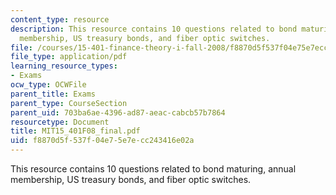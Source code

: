 ```yaml
---
content_type: resource
description: This resource contains 10 questions related to bond maturing, annual
  membership, US treasury bonds, and fiber optic switches.
file: /courses/15-401-finance-theory-i-fall-2008/f8870d5f537f04e75e7ecc243416e02a_MIT15_401F08_final.pdf
file_type: application/pdf
learning_resource_types:
- Exams
ocw_type: OCWFile
parent_title: Exams
parent_type: CourseSection
parent_uid: 703ba6ae-4396-ad87-aeac-cabcb57b7864
resourcetype: Document
title: MIT15_401F08_final.pdf
uid: f8870d5f-537f-04e7-5e7e-cc243416e02a
---
```

This resource contains 10 questions related to bond maturing, annual membership, US treasury bonds, and fiber optic switches.

